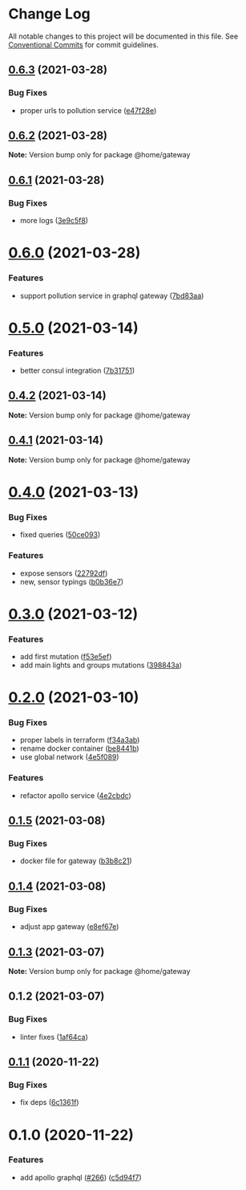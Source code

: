 # Change Log

All notable changes to this project will be documented in this file.
See [Conventional Commits](https://conventionalcommits.org) for commit guidelines.

## [0.6.3](https://github.com/mariusz-kabala/homeAutomation/compare/@home/gateway@0.6.2...@home/gateway@0.6.3) (2021-03-28)


### Bug Fixes

* proper urls to pollution service ([e47f28e](https://github.com/mariusz-kabala/homeAutomation/commit/e47f28e98e5658f731074fc9a0ebda2faa11da1f))





## [0.6.2](https://github.com/mariusz-kabala/homeAutomation/compare/@home/gateway@0.6.1...@home/gateway@0.6.2) (2021-03-28)

**Note:** Version bump only for package @home/gateway





## [0.6.1](https://github.com/mariusz-kabala/homeAutomation/compare/@home/gateway@0.6.0...@home/gateway@0.6.1) (2021-03-28)


### Bug Fixes

* more logs ([3e9c5f8](https://github.com/mariusz-kabala/homeAutomation/commit/3e9c5f8973db3bff1453ad7f6dc4fb465a5e9f9c))





# [0.6.0](https://github.com/mariusz-kabala/homeAutomation/compare/@home/gateway@0.5.0...@home/gateway@0.6.0) (2021-03-28)


### Features

* support pollution service in graphql gateway ([7bd83aa](https://github.com/mariusz-kabala/homeAutomation/commit/7bd83aa891ebebcaafe1fdad8308f9cd1bf68c4f))





# [0.5.0](https://github.com/mariusz-kabala/homeAutomation/compare/@home/gateway@0.4.2...@home/gateway@0.5.0) (2021-03-14)


### Features

* better consul integration ([7b31751](https://github.com/mariusz-kabala/homeAutomation/commit/7b317519e1f5d1b83466742ca7dfaf824a444251))





## [0.4.2](https://github.com/mariusz-kabala/homeAutomation/compare/@home/gateway@0.4.1...@home/gateway@0.4.2) (2021-03-14)

**Note:** Version bump only for package @home/gateway





## [0.4.1](https://github.com/mariusz-kabala/homeAutomation/compare/@home/gateway@0.4.0...@home/gateway@0.4.1) (2021-03-14)

**Note:** Version bump only for package @home/gateway





# [0.4.0](https://github.com/mariusz-kabala/homeAutomation/compare/@home/gateway@0.3.0...@home/gateway@0.4.0) (2021-03-13)


### Bug Fixes

* fixed queries ([50ce093](https://github.com/mariusz-kabala/homeAutomation/commit/50ce09392da6c0cdc76c13318a40687d64933333))


### Features

* expose sensors ([22792df](https://github.com/mariusz-kabala/homeAutomation/commit/22792df13744e583767c079db28ae2067c678fc9))
* new, sensor typings ([b0b36e7](https://github.com/mariusz-kabala/homeAutomation/commit/b0b36e72e6c17e060fb43558f1f7f43ce71b1e14))





# [0.3.0](https://github.com/mariusz-kabala/homeAutomation/compare/@home/gateway@0.2.0...@home/gateway@0.3.0) (2021-03-12)


### Features

* add first mutation ([f53e5ef](https://github.com/mariusz-kabala/homeAutomation/commit/f53e5efad1dbbfdb2e1f7dd3e2724476da81ad3e))
* add main lights and groups mutations ([398843a](https://github.com/mariusz-kabala/homeAutomation/commit/398843aa6ec825596d2130e95f7c1efeb6dc91e4))





# [0.2.0](https://github.com/mariusz-kabala/homeAutomation/compare/@home/gateway@0.1.5...@home/gateway@0.2.0) (2021-03-10)


### Bug Fixes

* proper labels in terraform ([f34a3ab](https://github.com/mariusz-kabala/homeAutomation/commit/f34a3ab7dd88c6848dac61daf33be89e4e819221))
* rename docker container ([be8441b](https://github.com/mariusz-kabala/homeAutomation/commit/be8441b204f8d7a391a984838fefe521648656ba))
* use global network ([4e5f089](https://github.com/mariusz-kabala/homeAutomation/commit/4e5f08965a0fe0f9e6f9bc937ca4bfb88108ff04))


### Features

* refactor apollo service ([4e2cbdc](https://github.com/mariusz-kabala/homeAutomation/commit/4e2cbdc5704f3bfaa629261c9e468b1e4cc51035))





## [0.1.5](https://github.com/mariusz-kabala/homeAutomation/compare/@home/gateway@0.1.4...@home/gateway@0.1.5) (2021-03-08)


### Bug Fixes

* docker file for gateway ([b3b8c21](https://github.com/mariusz-kabala/homeAutomation/commit/b3b8c2109e9deba74630193bd0e11a414f874854))





## [0.1.4](https://github.com/mariusz-kabala/homeAutomation/compare/@home/gateway@0.1.3...@home/gateway@0.1.4) (2021-03-08)


### Bug Fixes

* adjust app gateway ([e8ef67e](https://github.com/mariusz-kabala/homeAutomation/commit/e8ef67e5fa065aa3d22d376bd586bed0f4f37eff))





## [0.1.3](https://github.com/mariusz-kabala/homeAutomation/compare/@home/gateway@0.1.2...@home/gateway@0.1.3) (2021-03-07)

**Note:** Version bump only for package @home/gateway





## 0.1.2 (2021-03-07)


### Bug Fixes

* linter fixes ([1af64ca](https://github.com/mariusz-kabala/homeAutomation/commit/1af64cabb2e40797838c1a2337fb7c34ac9b4b54))





## [0.1.1](https://github.com/mariusz-kabala/homeAutomation/compare/@home/service-apollo@0.1.0...@home/service-apollo@0.1.1) (2020-11-22)


### Bug Fixes

* fix deps ([6c1361f](https://github.com/mariusz-kabala/homeAutomation/commit/6c1361ff7b01bb85ab4521cb4a83e34429d6fbd6))





# 0.1.0 (2020-11-22)


### Features

* add apollo graphql ([#266](https://github.com/mariusz-kabala/homeAutomation/issues/266)) ([c5d94f7](https://github.com/mariusz-kabala/homeAutomation/commit/c5d94f7114bc69adf4195b55b13a451902ac2b7d))
